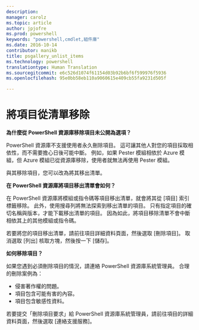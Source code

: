 ```yaml
---
description: 
manager: carolz
ms.topic: article
author: jpjofre
ms.prod: powershell
keywords: "powershell,cmdlet,組件庫"
ms.date: 2016-10-14
contributor: manikb
title: psgallery_unlist_items
ms.technology: powershell
translationtype: Human Translation
ms.sourcegitcommit: e6c526d1074f61154d03b92b6bf6f599976f5936
ms.openlocfilehash: 95e0bb58eb110a9060615e409cb55fa9231d505f

---
```


# 將項目從清單移除

**為什麼從 PowerShell 資源庫移除項目未公開為選項？**

PowerShell 資源庫不支援使用者永久刪除項目。 這可讓其他人對您的項目採取相依性，而不需要擔心日後可能中斷。 例如，如果 Pester 模組相依於 Azure 模組，但 Azure 模組已從資源庫移除，使用者就無法再使用 Pester 模組。

與其移除項目，您可以改為將其移出清單。

**在 PowerShell 資源庫將項目移出清單會如何？**

在 PowerShell 資源庫將模組或指令碼等項目移出清單，就會將其從 [項目] 索引標籤移除。
此外，使用搜尋列將無法探索到移出清單的項目。
只有指定項目的確切名稱與版本，才能下載移出清單的項目。
因為如此，將項目移除清單不會中斷相依其上的其他模組或指令碼。

若要將您的項目移出清單，請前往項目詳細資料頁面，然後選取 [刪除項目]。 取消選取 [列出] 核取方塊，然後按一下 [儲存]。

**如何移除項目？**

如果您遇到必須刪除項目的情況，請連絡 PowerShell 資源庫系統管理員。
合理的刪除案例為：
- 侵害著作權的問題。
- 項目包含可能有害的內容。
- 項目包含敏感性資料。

若要提交「刪除項目要求」給 PowerShell 資源庫系統管理員，請前往項目的詳細資料頁面，然後選取 [連絡支援服務]。  





<!--HONumber=Oct16_HO2-->


